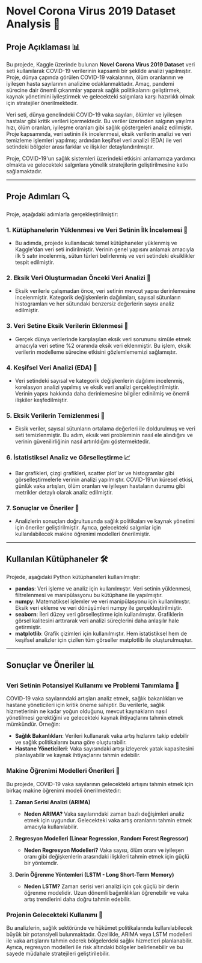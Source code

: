 # **Novel Corona Virus 2019 Dataset Analysis 🦠**

## **Proje Açıklaması 📊**

Bu projede, Kaggle üzerinde bulunan **Novel Corona Virus 2019 Dataset** veri seti kullanılarak COVID-19 verilerinin kapsamlı bir şekilde analizi yapılmıştır. Proje, dünya çapında görülen COVID-19 vakalarının, ölüm oranlarının ve iyileşen hasta sayılarının analizine odaklanmaktadır. Amaç, pandemi sürecine dair önemli çıkarımlar yaparak sağlık politikalarını geliştirmek, kaynak yönetimini iyileştirmek ve gelecekteki salgınlara karşı hazırlıklı olmak için stratejiler önerilmektedir. 

Veri seti, dünya genelindeki COVID-19 vaka sayıları, ölümler ve iyileşen hastalar gibi kritik verileri içermektedir. Bu veriler üzerinden salgının yayılma hızı, ölüm oranları, iyileşme oranları gibi sağlık göstergeleri analiz edilmiştir. Proje kapsamında, veri setinin ilk incelenmesi, eksik verilerin analizi ve veri temizleme işlemleri yapılmış; ardından keşifsel veri analizi (EDA) ile veri setindeki bölgeler arası farklar ve ilişkiler detaylandırılmıştır.

Proje, COVID-19'un sağlık sistemleri üzerindeki etkisini anlamamıza yardımcı olmakta ve gelecekteki salgınlara yönelik stratejilerin geliştirilmesine katkı sağlamaktadır.

---

## **Proje Adımları 🔍**

Proje, aşağıdaki adımlarla gerçekleştirilmiştir:

### 1. **Kütüphanelerin Yüklenmesi ve Veri Setinin İlk İncelemesi 📂**  
- Bu adımda, projede kullanılacak temel kütüphaneler yüklenmiş ve Kaggle'dan veri seti indirilmiştir. Verinin genel yapısını anlamak amacıyla ilk 5 satır incelenmiş, sütun türleri belirlenmiş ve veri setindeki eksiklikler tespit edilmiştir.

### 2. **Eksik Veri Oluşturmadan Önceki Veri Analizi 🔧**  
- Eksik verilerle çalışmadan önce, veri setinin mevcut yapısı derinlemesine incelenmiştir. Kategorik değişkenlerin dağılımları, sayısal sütunların histogramları ve her sütundaki benzersiz değerlerin sayısı analiz edilmiştir.

### 3. **Veri Setine Eksik Verilerin Eklenmesi 🧩**  
- Gerçek dünya verilerinde karşılaşılan eksik veri sorununu simüle etmek amacıyla veri setine %2 oranında eksik veri eklenmiştir. Bu işlem, eksik verilerin modelleme sürecine etkisini gözlemlememizi sağlamıştır.

### 4. **Keşifsel Veri Analizi (EDA) 🔎**  
- Veri setindeki sayısal ve kategorik değişkenlerin dağılımı incelenmiş, korelasyon analizi yapılmış ve eksik veri analizi gerçekleştirilmiştir. Verinin yapısı hakkında daha derinlemesine bilgiler edinilmiş ve önemli ilişkiler keşfedilmiştir.

### 5. **Eksik Verilerin Temizlenmesi 🧹**  
- Eksik veriler, sayısal sütunların ortalama değerleri ile doldurulmuş ve veri seti temizlenmiştir. Bu adım, eksik veri probleminin nasıl ele alındığını ve verinin güvenilirliğinin nasıl artırıldığını göstermektedir.

### 6. **İstatistiksel Analiz ve Görselleştirme 📈**  
- Bar grafikleri, çizgi grafikleri, scatter plot'lar ve histogramlar gibi görselleştirmelerle verinin analizi yapılmıştır. COVID-19’un küresel etkisi, günlük vaka artışları, ölüm oranları ve iyileşen hastaların durumu gibi metrikler detaylı olarak analiz edilmiştir.

### 7. **Sonuçlar ve Öneriler 📝**  
- Analizlerin sonuçları doğrultusunda sağlık politikaları ve kaynak yönetimi için öneriler geliştirilmiştir. Ayrıca, gelecekteki salgınlar için kullanılabilecek makine öğrenimi modelleri önerilmiştir.

---

## **Kullanılan Kütüphaneler 🛠️**

Projede, aşağıdaki Python kütüphaneleri kullanılmıştır:

- **pandas**: Veri işleme ve analiz için kullanılmıştır. Veri setinin yüklenmesi, filtrelenmesi ve manipülasyonu bu kütüphane ile yapılmıştır.
- **numpy**: Matematiksel işlemler ve veri manipülasyonu için kullanılmıştır. Eksik veri ekleme ve veri dönüşümleri numpy ile gerçekleştirilmiştir.
- **seaborn**: İleri düzey veri görselleştirme için kullanılmıştır. Grafiklerin görsel kalitesini arttırarak veri analizi süreçlerini daha anlaşılır hale getirmiştir.
- **matplotlib**: Grafik çizimleri için kullanılmıştır. Hem istatistiksel hem de keşifsel analizler için çizilen tüm görseller matplotlib ile oluşturulmuştur.

---

## **Sonuçlar ve Öneriler 📊**

### **Veri Setinin Potansiyel Kullanımı ve Problemi Tanımlama 🏥**

COVID-19 vaka sayılarındaki artışları analiz etmek, sağlık bakanlıkları ve hastane yöneticileri için kritik öneme sahiptir. Bu verilerle, sağlık hizmetlerinin ne kadar yoğun olduğunu, mevcut kaynakların nasıl yönetilmesi gerektiğini ve gelecekteki kaynak ihtiyaçlarını tahmin etmek mümkündür. Örneğin:

- **Sağlık Bakanlıkları**: Verileri kullanarak vaka artış hızlarını takip edebilir ve sağlık politikalarını buna göre oluşturabilir.
- **Hastane Yöneticileri**: Vaka sayısındaki artışı izleyerek yatak kapasitesini planlayabilir ve kaynak ihtiyaçlarını tahmin edebilir.

### **Makine Öğrenimi Modelleri Önerileri 🤖**

Bu projede, COVID-19 vaka sayılarının gelecekteki artışını tahmin etmek için birkaç makine öğrenimi modeli önerilmektedir:

1. **Zaman Serisi Analizi (ARIMA)**  
   - **Neden ARIMA?** Vaka sayılarındaki zaman bazlı değişimleri analiz etmek için uygundur. Gelecekteki vaka artış oranlarını tahmin etmek amacıyla kullanılabilir.

2. **Regresyon Modelleri (Linear Regression, Random Forest Regressor)**  
   - **Neden Regresyon Modelleri?** Vaka sayısı, ölüm oranı ve iyileşen oranı gibi değişkenlerin arasındaki ilişkileri tahmin etmek için güçlü bir yöntemdir.

3. **Derin Öğrenme Yöntemleri (LSTM - Long Short-Term Memory)**  
   - **Neden LSTM?** Zaman serisi veri analizi için çok güçlü bir derin öğrenme modelidir. Uzun dönemli bağımlılıkları öğrenebilir ve vaka artış trendlerini daha doğru tahmin edebilir.

### **Projenin Gelecekteki Kullanımı 🔮**

Bu analizlerin, sağlık sektöründe ve hükümet politikalarında kullanılabilecek büyük bir potansiyeli bulunmaktadır. Özellikle, ARIMA veya LSTM modelleri ile vaka artışlarını tahmin ederek bölgelerdeki sağlık hizmetleri planlanabilir. Ayrıca, regresyon modelleri ile risk altındaki bölgeler belirlenebilir ve bu sayede müdahale stratejileri geliştirilebilir.

